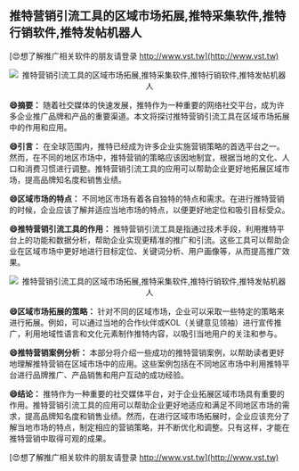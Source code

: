 ## **推特营销引流工具的区域市场拓展,推特采集软件,推特行销软件,推特发帖机器人**

[😍想了解推广相关软件的朋友请登录 http://www.vst.tw](http://www.vst.tw)

 <center><img src="https://vst.tw/MP4/tuiguang/png/5.png" alt="推特营销引流工具的区域市场拓展,推特采集软件,推特行销软件,推特发帖机器人"></center>

**😄摘要：**
随着社交媒体的快速发展，推特作为一种重要的网络社交平台，成为许多企业推广品牌和产品的重要渠道。本文将探讨推特营销引流工具在区域市场拓展中的作用和应用。

**😄引言：**
在全球范围内，推特已经成为许多企业实施营销策略的首选平台之一。然而，在不同的地区市场中，推特营销的策略应该因地制宜，根据当地的文化、人口和消费习惯进行调整。推特营销引流工具的应用可以帮助企业更好地拓展区域市场，提高品牌知名度和销售业绩。

**😄区域市场的特点：**
不同地区市场有着各自独特的特点和需求。在进行推特营销的时候，企业应该了解并适应当地市场的特点，以便更好地定位和吸引目标受众。

**😄推特营销引流工具的作用：**
推特营销引流工具是指通过技术手段，利用推特平台上的功能和数据分析，帮助企业实现更精准的推广和引流。这些工具可以帮助企业在区域市场中更好地进行目标定位、关键词分析、用户画像等，从而提高推广效果。

 <center><img src="https://vst.tw/MP4/tuiguang/png/8.png" alt="推特营销引流工具的区域市场拓展,推特采集软件,推特行销软件,推特发帖机器人"></center>

**😄区域市场拓展的策略：**
针对不同的区域市场，企业可以采取一些特定的策略来进行拓展。例如，可以通过当地的合作伙伴或KOL（关键意见领袖）进行宣传推广，利用地域性语言和文化元素制作推特内容，以吸引当地用户的关注和参与。

**😄推特营销案例分析：**
本部分将介绍一些成功的推特营销案例，以帮助读者更好地理解推特营销在区域市场中的应用。这些案例包括在不同地区市场中利用推特平台进行品牌推广、产品销售和用户互动的成功经验。

**😄结论：**
推特作为一种重要的社交媒体平台，对于企业拓展区域市场具有重要的作用。推特营销引流工具的应用可以帮助企业更好地适应和满足不同地区市场的需求，提高品牌知名度和销售业绩。然而，在进行区域市场拓展时，企业应该充分了解当地市场的特点，制定相应的营销策略，并不断优化和调整。只有这样，才能在推特营销中取得可观的成果。

[😍想了解推广相关软件的朋友请登录 http://www.vst.tw](http://www.vst.tw)



